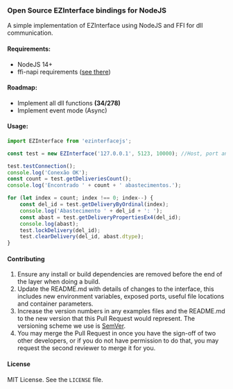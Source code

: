 ### Open Source EZInterface bindings for NodeJS

A simple implementation of EZInterface using NodeJS and FFI for dll communication.

#### Requirements:

-   NodeJS 14+
-   ffi-napi requirements ([see there](https://github.com/node-ffi-napi/node-ffi-napi))

#### Roadmap:

-   Implement all dll functions **(34/278)**
-   Implement event mode (Async)

#### Usage:

```javascript
import EZInterface from 'ezinterfacejs';

const test = new EZInterface('127.0.0.1', 5123, 10000); //Host, port and timeout

test.testConnection();
console.log('Conexão OK');
const count = test.getDeliveriesCount();
console.log('Encontrado ' + count + ' abastecimentos.');

for (let index = count; index !== 0; index--) {
    const del_id = test.getDeliveryByOrdinal(index);
    console.log('Abastecimento ' + del_id + ': ');
    const abast = test.getDeliveryPropertiesEx4(del_id);
    console.log(abast);
    test.lockDelivery(del_id);
    test.clearDelivery(del_id, abast.dtype);
}
```

#### Contributing

1. Ensure any install or build dependencies are removed before the end of the layer when doing a
   build.
2. Update the README.md with details of changes to the interface, this includes new environment
   variables, exposed ports, useful file locations and container parameters.
3. Increase the version numbers in any examples files and the README.md to the new version that this
   Pull Request would represent. The versioning scheme we use is [SemVer](http://semver.org/).
4. You may merge the Pull Request in once you have the sign-off of two other developers, or if you
   do not have permission to do that, you may request the second reviewer to merge it for you.

#### License

MIT License. See the `LICENSE` file.
